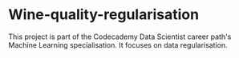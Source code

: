 # Wine-quality-regularisation

This project is part of the Codecademy Data Scientist career path's Machine Learning specialisation.
It focuses on data regularisation.

